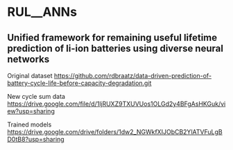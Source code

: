 # RUL__ANNs

## Unified framework for remaining useful lifetime prediction of li-ion batteries using diverse neural networks

Original dataset
https://github.com/rdbraatz/data-driven-prediction-of-battery-cycle-life-before-capacity-degradation.git

New cycle sum data
https://drive.google.com/file/d/1ljRUXZ9TXUVUos1OLGd2y4BFgAsHKGuk/view?usp=sharing

Trained models
https://drive.google.com/drive/folders/1dw2_NGWkfXIJObCB2YlATVFuLgBD0tB8?usp=sharing



